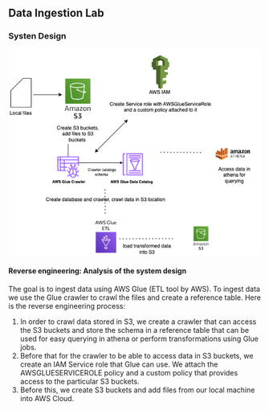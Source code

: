 ## Data Ingestion Lab

### Systen Design

![SystemDesign](https://github.com/Pam2020/AWS_for_DataEngineering/blob/main/Day4/SystemDesign_AWSGlue.png)

#### Reverse engineering: Analysis of the system design

The goal is to ingest data using AWS Glue (ETL tool by AWS). To ingest data we use the Glue crawler to crawl the files and create a reference table. Here is the reverse engineering process:

1. In order to crawl data stored in S3, we create a crawler that can access the S3 buckets and store the schema in a reference table that can be used for easy querying in athena or perform transformations using Glue jobs.
2. Before that for the crawler to be able to access data in S3 buckets, we create an IAM Service role that Glue can use. We attach the AWSGLUESERVICEROLE policy and a custom policy that provides access to the particular S3 buckets.
3. Before this, we create S3 buckets and add files from our local machine into AWS Cloud. 


